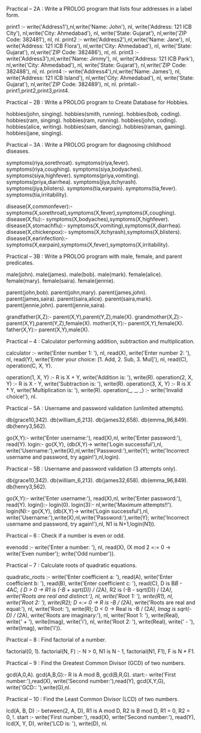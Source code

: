 Practical – 2A : Write a PROLOG program that lists four addresses in a label form.

print1 :- write('Address1'),nl,write('Name: John'), nl, write('Address: 121 ICB City'),
nl,write('City: Ahmedabad'), nl, write('State: Gujarat'), nl,write('ZIP Code: 382481'), nl, nl.
print2 :- write('Address2'),nl,write('Name: Jane'), nl, write('Address: 121 ICB Flora'),
nl,write('City: Ahmedabad'), nl, write('State: Gujarat'), nl,write('ZIP Code: 382486'), nl, nl.
print3 :- write('Address3'),nl,write('Name: Jimmy'), nl, write('Address: 121 ICB Park'),
nl,write('City: Ahmedabad'), nl, write('State: Gujarat'), nl,write('ZIP Code: 382488'), nl, nl.
print4 :- write('Address4'),nl,write('Name: James'), nl, write('Address: 121 ICB Island'),
nl,write('City: Ahmedabad'), nl, write('State: Gujarat'), nl,write('ZIP Code: 382489'), nl, nl.
printall:- print1,print2,print3,print4.


Practical – 2B : Write a PROLOG program to Create Database for Hobbies.

hobbies(john, singing).
hobbies(smith, running).
hobbies(bob, coding).
hobbies(ram, singing).
hobbies(ram, running).
hobbies(john, coding).
hobbies(alice, writing).
hobbies(sam, dancing).
hobbies(raman, gaming).
hobbies(jane, singing).


Practical – 3A : Write a PROLOG program for diagnosing childhood diseases.

symptoms(riya,sorethroat).
symptoms(riya,fever).
symptoms(riya,coughing).
symptoms(siya,bodyaches).
symptoms(siya,highfever).
symptoms(priya,vomiting).
symptoms(priya,diarrhea).
symptoms(jiya,itchyrash).
symptoms(jiya,blisters).
symptoms(tia,earpain).
symptoms(tia,fever).
symptoms(tia,irritability).

disease(X,commonfever):- symptoms(X,sorethroat),symptoms(X,fever),symptoms(X,coughing).
disease(X,flu):- symptoms(X,bodyaches),symptoms(X,highfever).
disease(X,stomachflu):- symptoms(X,vomiting),symptoms(X,diarrhea).
disease(X,chickenpox):- symptoms(X,itchyrash),symptoms(X,blisters).
disease(X,earinfection):- symptoms(X,earpain),symptoms(X,fever),symptoms(X,irritability).


Practical – 3B : Write a PROLOG program with male, female, and parent predicates.

male(john). male(james). male(bob). male(mark).
female(alice). female(mary). female(saira). female(jennie).

parent(john,bob). parent(john,mary). parent(james,john).
parent(james,saira). parent(saira,alice). parent(saira,mark).
parent(jennie,john). parent(jennie,saira).

grandfather(X,Z):- parent(X,Y),parent(Y,Z),male(X).
grandmother(X,Z):- parent(X,Y),parent(Y,Z),female(X).
mother(X,Y):- parent(X,Y),female(X).
father(X,Y):- parent(X,Y),male(X).


Practical – 4 : Calculator performing addition, subtraction and multiplication.

calculator :-
    write('Enter number 1: '), nl, read(X),
    write('Enter number 2: '), nl, read(Y),
    write('Enter your choice: [1. Add, 2. Sub, 3. Mul]'), nl, read(C),
    operation(C, X, Y).

operation(1, X, Y) :- R is X + Y, write('Addition is: '), write(R).
operation(2, X, Y) :- R is X - Y, write('Subtraction is: '), write(R).
operation(3, X, Y) :- R is X * Y, write('Multiplication is: '), write(R).
operation(_, _, _) :- write('Invalid choice!'), nl.


Practical – 5A : Username and password validation (unlimited attempts).

db(grace10,342). db(william_6,213). db(james32,658).
db(emma_96,849). db(henry3,562).

go(X,Y):- write('Enter username:'), read(X),nl, write('Enter password:'), read(Y).
login:- go(X,Y), (db(X,Y)-> write('Login successful'),nl,
write('Username:'),write(X),nl,write('Password:'),write(Y);
write('Incorrect username and password, try again!'),nl,login).


Practical – 5B : Username and password validation (3 attempts only).

db(grace10,342). db(william_6,213). db(james32,658).
db(emma_96,849). db(henry3,562).

go(X,Y):- write('Enter username:'), read(X),nl, write('Enter password:'), read(Y).
login():- login(0).
login(3):- nl,write('Maximum attempts!!').
login(N):- go(X,Y), (db(X,Y)-> write('Login successful'),nl,
write('Username:'),write(X),nl,write('Password:'),write(Y);
write('Incorrect username and password, try again!'),nl,
N1 is N+1,login(N1)).


Practical – 6 : Check if a number is even or odd.

evenodd :-
write('Enter a number: '), nl, read(X),
(X mod 2 =:= 0 -> write('Even number'); write('Odd number')).


Practical – 7 : Calculate roots of quadratic equations.

quadratic_roots :-
write('Enter coefficient a: '), read(A),
write('Enter coefficient b: '), read(B),
write('Enter coefficient c: '), read(C),
D is B*B - 4*A*C,
( D > 0 ->
R1 is (-B + sqrt(D)) / (2*A),
R2 is (-B - sqrt(D)) / (2*A),
write('Roots are real and distinct:'), nl,
write('Root 1: '), write(R1), nl, write('Root 2: '), write(R2);
D =:= 0 ->
R is -B / (2*A),
write('Roots are real and equal:'), nl,
write('Root: '), write(R);
D < 0 ->
Real is -B / (2*A), Imag is sqrt(-D) / (2*A),
write('Roots are imaginary:'), nl,
write('Root 1: '), write(Real), write(' + '), write(Imag), write('i'), nl,
write('Root 2: '), write(Real), write(' - '), write(Imag), write('i')).


Practical – 8 : Find factorial of a number.

factorial(0, 1).
factorial(N, F) :- N > 0, N1 is N - 1, factorial(N1, F1), F is N * F1.


Practical – 9 : Find the Greatest Common Divisor (GCD) of two numbers.

gcd(A,0,A).
gcd(A,B,G):- R is A mod B, gcd(B,R,G).
start:- write('First number:'),read(X), write('Second number:'),read(Y),
gcd(X,Y,G), write('GCD:: '),write(G),nl.


Practical – 10 : Find the Least Common Divisor (LCD) of two numbers.

lcd(A, B, D) :- between(2, A, D), R1 is A mod D, R2 is B mod D, R1 = 0, R2 = 0, !.
start :- write('First number:'), read(X), write('Second number:'), read(Y),
lcd(X, Y, D), write('LCD is: '), write(D), nl.